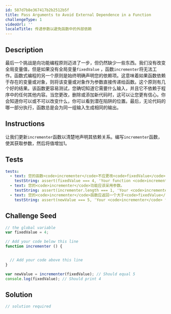 ```yaml
---
id: 587d7b8e367417b2b2512b5f
title: Pass Arguments to Avoid External Dependence in a Function
challengeType: 1
videoUrl: ''
localeTitle: 传递参数以避免函数中的外部依赖
---
```


## Description
<section id="description">最后一个挑战是向功能编程原则迈进了一步，但仍然缺少一些东西。我们没有改变全局变量值，但是如果没有全局变量<code>fixedValue</code> ，函数<code>incrementer</code>将无法工作。函数式编程的另一个原则是始终明确声明您的依赖项。这意味着如果函数依赖于存在的变量或对象，则将该变量或对象作为参数直接传递给函数。这个原则有几个好的结果。该函数更容易测试，您确切知道它需要什么输入，并且它不依赖于程序中的任何其他内容。当您更改，删除或添加新代码时，这可以让您更有信心。你会知道你可以或不可以改变什么，你可以看到潜在陷阱的位置。最后，无论代码的哪一部分执行，函数总是会为同一组输入生成相同的输出。 </section>

## Instructions
<section id="instructions">让我们更新<code>incrementer</code>函数以清楚地声明其依赖关系。编写<code>incrementer</code>函数，使其获取参数，然后将值增加1。 </section>

## Tests
<section id='tests'>

```yml
tests:
  - text: 您的函数<code>incrementer</code>不应更改<code>fixedValue</code>的值。
    testString: assert(fixedValue === 4, 'Your function <code>incrementer</code> should not change the value of <code>fixedValue</code>.');
  - text: 您的<code>incrementer</code>功能应该采用参数。
    testString: assert(incrementer.length === 1, 'Your <code>incrementer</code> function should take a parameter.');
  - text: 您的<code>incrementer</code>函数应返回一个大于<code>fixedValue</code>值的值。
    testString: assert(newValue === 5, 'Your <code>incrementer</code> function should return a value that is one larger than the <code>fixedValue</code> value.');

```

</section>

## Challenge Seed
<section id='challengeSeed'>

<div id='js-seed'>

```js
// the global variable
var fixedValue = 4;

// Add your code below this line
function incrementer () {


  // Add your code above this line
}

var newValue = incrementer(fixedValue); // Should equal 5
console.log(fixedValue); // Should print 4

```

</div>



</section>

## Solution
<section id='solution'>

```js
// solution required
```
</section>
